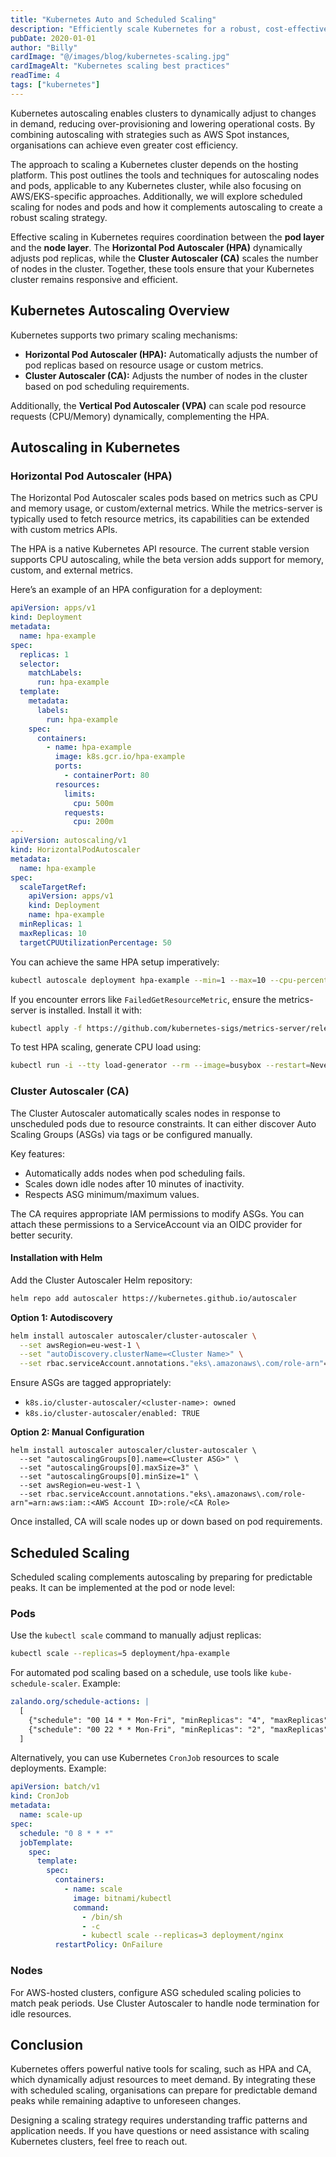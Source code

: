 ```yaml
---
title: "Kubernetes Auto and Scheduled Scaling"
description: "Efficiently scale Kubernetes for a robust, cost-effective cluster management"
pubDate: 2020-01-01
author: "Billy"
cardImage: "@/images/blog/kubernetes-scaling.jpg"
cardImageAlt: "Kubernetes scaling best practices"
readTime: 4
tags: ["kubernetes"]
---
```


Kubernetes autoscaling enables clusters to dynamically adjust to changes in demand, reducing over-provisioning and lowering operational costs. By combining autoscaling with strategies such as AWS Spot instances, organisations can achieve even greater cost efficiency.

The approach to scaling a Kubernetes cluster depends on the hosting platform. This post outlines the tools and techniques for autoscaling nodes and pods, applicable to any Kubernetes cluster, while also focusing on AWS/EKS-specific approaches. Additionally, we will explore scheduled scaling for nodes and pods and how it complements autoscaling to create a robust scaling strategy.

Effective scaling in Kubernetes requires coordination between the **pod layer** and the **node layer**. The **Horizontal Pod Autoscaler (HPA)** dynamically adjusts pod replicas, while the **Cluster Autoscaler (CA)** scales the number of nodes in the cluster. Together, these tools ensure that your Kubernetes cluster remains responsive and efficient.

## Kubernetes Autoscaling Overview

Kubernetes supports two primary scaling mechanisms:

- **Horizontal Pod Autoscaler (HPA):** Automatically adjusts the number of pod replicas based on resource usage or custom metrics.
- **Cluster Autoscaler (CA):** Adjusts the number of nodes in the cluster based on pod scheduling requirements.

Additionally, the **Vertical Pod Autoscaler (VPA)** can scale pod resource requests (CPU/Memory) dynamically, complementing the HPA.

## Autoscaling in Kubernetes

### Horizontal Pod Autoscaler (HPA)

The Horizontal Pod Autoscaler scales pods based on metrics such as CPU and memory usage, or custom/external metrics. While the metrics-server is typically used to fetch resource metrics, its capabilities can be extended with custom metrics APIs.

The HPA is a native Kubernetes API resource. The current stable version supports CPU autoscaling, while the beta version adds support for memory, custom, and external metrics.

Here’s an example of an HPA configuration for a deployment:

```yaml
apiVersion: apps/v1
kind: Deployment
metadata:
  name: hpa-example
spec:
  replicas: 1
  selector:
    matchLabels:
      run: hpa-example
  template:
    metadata:
      labels:
        run: hpa-example
    spec:
      containers:
        - name: hpa-example
          image: k8s.gcr.io/hpa-example
          ports:
            - containerPort: 80
          resources:
            limits:
              cpu: 500m
            requests:
              cpu: 200m
---
apiVersion: autoscaling/v1
kind: HorizontalPodAutoscaler
metadata:
  name: hpa-example
spec:
  scaleTargetRef:
    apiVersion: apps/v1
    kind: Deployment
    name: hpa-example
  minReplicas: 1
  maxReplicas: 10
  targetCPUUtilizationPercentage: 50
```

You can achieve the same HPA setup imperatively:

```bash
kubectl autoscale deployment hpa-example --min=1 --max=10 --cpu-percent=50
```

If you encounter errors like `FailedGetResourceMetric`, ensure the metrics-server is installed. Install it with:

```bash
kubectl apply -f https://github.com/kubernetes-sigs/metrics-server/releases/latest/download/components.yaml
```

To test HPA scaling, generate CPU load using:

```bash
kubectl run -i --tty load-generator --rm --image=busybox --restart=Never -- /bin/sh -c "while sleep 0.01; do wget -q -O- http://hpa-example; done"
```

### Cluster Autoscaler (CA)

The Cluster Autoscaler automatically scales nodes in response to unscheduled pods due to resource constraints. It can either discover Auto Scaling Groups (ASGs) via tags or be configured manually.

Key features:

- Automatically adds nodes when pod scheduling fails.
- Scales down idle nodes after 10 minutes of inactivity.
- Respects ASG minimum/maximum values.

The CA requires appropriate IAM permissions to modify ASGs. You can attach these permissions to a ServiceAccount via an OIDC provider for better security.

#### Installation with Helm

Add the Cluster Autoscaler Helm repository:

```bash
helm repo add autoscaler https://kubernetes.github.io/autoscaler
```

**Option 1: Autodiscovery**

```bash
helm install autoscaler autoscaler/cluster-autoscaler \
  --set awsRegion=eu-west-1 \
  --set "autoDiscovery.clusterName=<Cluster Name>" \
  --set rbac.serviceAccount.annotations."eks\.amazonaws\.com/role-arn"=arn:aws:iam::<AWS Account ID>:role/<CA Role>
```

Ensure ASGs are tagged appropriately:

- `k8s.io/cluster-autoscaler/<cluster-name>: owned`
- `k8s.io/cluster-autoscaler/enabled: TRUE`

**Option 2: Manual Configuration**

```
helm install autoscaler autoscaler/cluster-autoscaler \
  --set "autoscalingGroups[0].name=<Cluster ASG>" \
  --set "autoscalingGroups[0].maxSize=3" \
  --set "autoscalingGroups[0].minSize=1" \
  --set awsRegion=eu-west-1 \
  --set rbac.serviceAccount.annotations."eks\.amazonaws\.com/role-arn"=arn:aws:iam::<AWS Account ID>:role/<CA Role>
```

Once installed, CA will scale nodes up or down based on pod requirements.

## Scheduled Scaling

Scheduled scaling complements autoscaling by preparing for predictable peaks. It can be implemented at the pod or node level:

### Pods

Use the `kubectl scale` command to manually adjust replicas:

```bash
kubectl scale --replicas=5 deployment/hpa-example
```

For automated pod scaling based on a schedule, use tools like `kube-schedule-scaler`. Example:

```yaml
zalando.org/schedule-actions: |
  [
    {"schedule": "00 14 * * Mon-Fri", "minReplicas": "4", "maxReplicas": "10"},
    {"schedule": "00 22 * * Mon-Fri", "minReplicas": "2", "maxReplicas": "10"}
  ]
```

Alternatively, you can use Kubernetes `CronJob` resources to scale deployments. Example:

```yaml
apiVersion: batch/v1
kind: CronJob
metadata:
  name: scale-up
spec:
  schedule: "0 8 * * *"
  jobTemplate:
    spec:
      template:
        spec:
          containers:
            - name: scale
              image: bitnami/kubectl
              command:
                - /bin/sh
                - -c
                - kubectl scale --replicas=3 deployment/nginx
          restartPolicy: OnFailure
```

### Nodes

For AWS-hosted clusters, configure ASG scheduled scaling policies to match peak periods. Use Cluster Autoscaler to handle node termination for idle resources.

## Conclusion

Kubernetes offers powerful native tools for scaling, such as HPA and CA, which dynamically adjust resources to meet demand. By integrating these with scheduled scaling, organisations can prepare for predictable demand peaks while remaining adaptive to unforeseen changes.

Designing a scaling strategy requires understanding traffic patterns and application needs. If you have questions or need assistance with scaling Kubernetes clusters, feel free to reach out.
